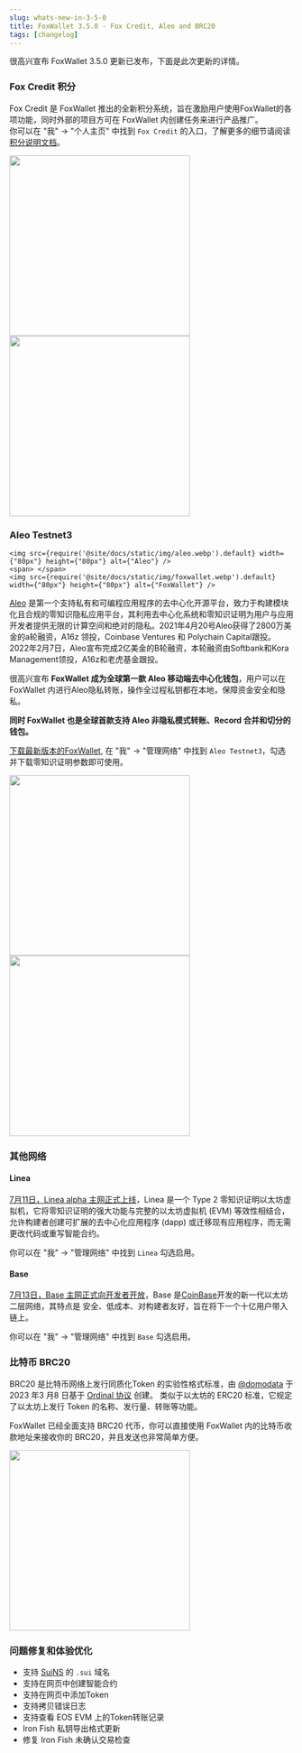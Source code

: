 ```yaml
---
slug: whats-new-in-3-5-0
title: FoxWallet 3.5.0 - Fox Credit, Aleo and BRC20
tags: [changelog]
---
```


很高兴宣布 FoxWallet 3.5.0 更新已发布，下面是此次更新的详情。
<!--truncate-->

### Fox Credit 积分
Fox Credit 是 FoxWallet 推出的全新积分系统，旨在激励用户使用FoxWallet的各项功能，同时外部的项目方可在 FoxWallet 内创建任务来进行产品推广。  
你可以在 "我" -> "个人主页" 中找到 `Fox Credit` 的入口，了解更多的细节请阅读 [积分说明文档](https://hc.foxwallet.com/zh/docs/fox-credit)。

<img src="/img/docs/profile.webp" width="320" /> <img src="/img/docs/fox-credit.webp" width="320" />

### Aleo Testnet3
```mdx-code-block
<img src={require('@site/docs/static/img/aleo.webp').default} width={"80px"} height={"80px"} alt={"Aleo"} />
<span> </span>
<img src={require('@site/docs/static/img/foxwallet.webp').default} width={"80px"} height={"80px"} alt={"FoxWallet"} />
```
[Aleo](https://www.aleo.org/) 是第一个支持私有和可编程应用程序的去中心化开源平台，致力于构建模块化且合规的零知识隐私应用平台，其利用去中心化系统和零知识证明为用户与应用开发者提供无限的计算空间和绝对的隐私。2021年4月20号Aleo获得了2800万美金的a轮融资，A16z 领投，Coinbase Ventures 和 Polychain Capital跟投。2022年2月7日，Aleo宣布完成2亿美金的B轮融资，本轮融资由Softbank和Kora Management领投，A16z和老虎基金跟投。  

很高兴宣布 **FoxWallet 成为全球第一款 Aleo 移动端去中心化钱包**，用户可以在 FoxWallet 内进行Aleo隐私转账，操作全过程私钥都在本地，保障资金安全和隐私。   

**同时 FoxWallet 也是全球首款支持 Aleo 非隐私模式转账、Record 合并和切分的钱包。**

[下载最新版本的FoxWallet](https://foxwallet.com/download), 在 "我" -> "管理网络" 中找到 `Aleo Testnet3`，勾选并下载零知识证明参数即可使用。

<img src="/img/docs/aleo-wallet.webp" width="320" /> <img src="/img/docs/aleo-transfer.webp" width="320" />

### 其他网络

#### Linea
[7月11日，Linea alpha 主网正式上线](https://linea.mirror.xyz/7l9gKzYzKVOxEOnReavov467Ss_fsrkGzABvbRISPMY)，Linea 是一个 Type 2 零知识证明以太坊虚拟机，它将零知识证明的强大功能与完整的以太坊虚拟机 (EVM) 等效性相结合，允许构建者创建可扩展的去中心化应用程序 (dapp) 或迁移现有应用程序，而无需更改代码或重写智能合约。  

你可以在 "我" -> "管理网络" 中找到 `Linea` 勾选启用。

#### Base
[7月13日，Base 主网正式向开发者开放](https://base.mirror.xyz/hwNwqXHVoLlO8s4DZppog4DfGvM34tigaDjOWuEJQfY)，Base 是[CoinBase](https://www.coinbase.com/)开发的新一代以太坊二层网络，其特点是 安全、低成本、对构建者友好，旨在将下一个十亿用户带入链上。  

你可以在 "我" -> "管理网络" 中找到 `Base` 勾选启用。

### 比特币 BRC20
BRC20 是比特币网络上发行同质化Token 的实验性格式标准，由 [@domodata](https://twitter.com/domodata) 于2023 年3 月8 日基于 [Ordinal 协议](https://hc.foxwallet.com/zh/docs/bitcoin/ordinals) 创建。 类似于以太坊的 ERC20 标准，它规定了以太坊上发行 Token 的名称、发行量、转账等功能。  

FoxWallet 已经全面支持 BRC20 代币，你可以直接使用 FoxWallet 内的比特币收款地址来接收你的 BRC20，并且发送也非常简单方便。  

<img src="/img/docs/brc20-view.webp" width="320" />

### 问题修复和体验优化
- 支持 [SuiNS](https://suins.io/) 的 `.sui` 域名
- 支持在网页中创建智能合约
- 支持在网页中添加Token
- 支持拷贝错误日志
- 支持查看 EOS EVM 上的Token转账记录
- Iron Fish 私钥导出格式更新
- 修复 Iron Fish 未确认交易检查
